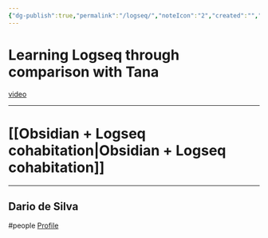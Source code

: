 ```yaml
---
{"dg-publish":true,"permalink":"/logseq/","noteIcon":"2","created":"","updated":""}
---
```


# Learning Logseq through comparison with Tana
[video](https://www.youtube.com/watch?v=5u9e-eDCKu8)

---
# [[Obsidian + Logseq cohabitation\|Obsidian + Logseq cohabitation]]

---
## Dario de Silva
#people 
[Profile](https://www.logseqmastery.com/)